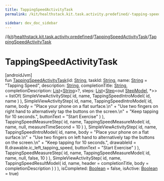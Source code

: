 ```yaml
---
title: TappingSpeedActivityTask
permalink: /kit/healthstack.kit.task.activity.predefined/-tapping-speed-activity-task/-tapping-speed-activity-task.html

sidebar: dev_doc_sidebar
---
```

//[kit](../../../kit.html)/[healthstack.kit.task.activity.predefined](../index.html)/[TappingSpeedActivityTask](index.html)/[TappingSpeedActivityTask](-tapping-speed-activity-task.html)



# TappingSpeedActivityTask



[androidJvm]\
fun [TappingSpeedActivityTask](-tapping-speed-activity-task.html)(id: [String](https://kotlinlang.org/api/latest/jvm/stdlib/kotlin/-string/index.html), taskId: [String](https://kotlinlang.org/api/latest/jvm/stdlib/kotlin/-string/index.html), name: [String](https://kotlinlang.org/api/latest/jvm/stdlib/kotlin/-string/index.html) = &quot;Tapping Speed&quot;, description: [String](https://kotlinlang.org/api/latest/jvm/stdlib/kotlin/-string/index.html), completionTitle: [String](https://kotlinlang.org/api/latest/jvm/stdlib/kotlin/-string/index.html), completionDescription: [List](https://kotlinlang.org/api/latest/jvm/stdlib/kotlin.collections/-list/index.html)&lt;[String](https://kotlinlang.org/api/latest/jvm/stdlib/kotlin/-string/index.html)&gt;?, steps: [List](https://kotlinlang.org/api/latest/jvm/stdlib/kotlin.collections/-list/index.html)&lt;[Step](../../healthstack.kit.task.base/-step/index.html)&lt;out [StepModel](../../healthstack.kit.task.base/-step-model/index.html), *&gt;&gt; = listOf(
        SimpleViewActivityStep(
            id, name,
            TappingSpeedIntroModel(
                id, name
            )
        ),
        SimpleViewActivityStep(
            id, name,
            TappingSpeedIntroModel(
                id, name,
                body = &quot;Place your phone on a flat surface.\n&quot; +
                    &quot;Use two fingers on right hand to alternatively tap the buttons on the screen.\n&quot; +
                    &quot;Keep tapping for 10 seconds.&quot;,
                buttonText = &quot;Start Exercise&quot;
            )
        ),
        TappingSpeedMeasureStep(
            id, name,
            TappingSpeedMeasureModel(
                id, name, null, measureTimeSecond = 10
            )
        ),
        SimpleViewActivityStep(
            id, name,
            TappingSpeedIntroModel(
                id, name,
                body = &quot;Place your phone on a flat surface.\n&quot; +
                    &quot;Use two fingers on left hand to alternatively tap the buttons on the screen.\n&quot; +
                    &quot;Keep tapping for 10 seconds.&quot;,
                drawableId = R.drawable.ic_left_tapping_speed,
                buttonText = &quot;Start Exercise&quot;
            )
        ),
        TappingSpeedMeasureStep(
            id, name,
            TappingSpeedMeasureModel(
                id, name, null, false, 10
            )
        ),
        SimpleViewActivityStep(
            id, name,
            TappingSpeedResultModel(
                id, name, header = completionTitle, body = completionDescription
            )
        )
    ), isCompleted: [Boolean](https://kotlinlang.org/api/latest/jvm/stdlib/kotlin/-boolean/index.html) = false, isActive: [Boolean](https://kotlinlang.org/api/latest/jvm/stdlib/kotlin/-boolean/index.html) = true)




